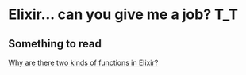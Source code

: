 # Elixir... can you give me a job? T_T

## Something to read

[Why are there two kinds of functions in Elixir?](https://stackoverflow.com/questions/18011784/why-are-there-two-kinds-of-functions-in-elixir)